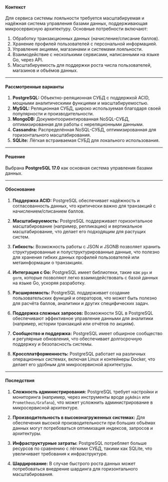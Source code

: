#### **Контекст**

Для сервиса системы лояльности требуется масштабируемая и надёжная система управления базами данных, поддерживающая микросервисную архитектуру. Основные потребности включают:

1. Обработку транзакционных данных (начисление/списание баллов).
2. Хранение профилей пользователей с персональной информацией.
3. Управление акциями, магазинами и системами лояльности.
4. Взаимодействие с несколькими сервисами, написанными на языке Go, через API.
5. Масштабируемость для поддержки роста числа пользователей, магазинов и объёмов данных.

---

#### **Рассмотренные варианты**

1. **PostgreSQL:** Объектно-реляционная СУБД с поддержкой ACID, мощными аналитическими функциями и масштабируемостью.
2. **MySQL:** Реляционная СУБД, широко используемая благодаря своей популярности и производительности.
3. **MongoDB:** Документоориентированная NoSQL-СУБД, оптимизированная для работы с нереляционными данными.
4. **Cassandra:** Распределённая NoSQL-СУБД, оптимизированная для горизонтального масштабирования.
5. **SQLite:** Лёгкая встраиваемая СУБД для локального использования.

---

#### **Решение**

Выбрана **PostgreSQL 17.0** как основная система управления базами данных.

---

#### **Обоснование**

1. **Поддержка ACID:** PostgreSQL обеспечивает надёжность и согласованность данных, что критически важно для транзакций с начислением/списанием баллов.
    
2. **Масштабируемость:** PostgreSQL поддерживает горизонтальное масштабирование (например, репликацию) и вертикальное масштабирование, что делает его подходящим для растущих систем.
    
3. **Гибкость:** Возможность работы с JSON и JSONB позволяет хранить структурированные и полуструктурированные данные, что полезно для хранения гибких данных профилей пользователей или метаинформации о транзакциях.
    
4. **Интеграция с Go:** PostgreSQL имеет библиотеки, такие как `pgx` и `gorm`, которые позволяют легко взаимодействовать с базой данных на языке Go, ускоряя разработку.
    
5. **Расширяемость:** PostgreSQL поддерживает создание пользовательских функций и операторов, что может быть полезно для расчёта баллов, аналитики и других специфических задач.
    
6. **Поддержка сложных запросов:** Возможности SQL в PostgreSQL обеспечивают эффективное управление данными для аналитики (например, истории транзакций или отчётов по акциям).
    
7. **Сообщество и поддержка:** PostgreSQL имеет обширное сообщество и регулярные обновления, что обеспечивает долгосрочную поддержку и безопасность системы.
    
8. **Кроссплатформенность:** PostgreSQL работает на различных операционных системах, включая Linux и контейнеры Docker, что делает его удобным для микросервисной архитектуры.
    

---

#### **Последствия**

1. **Сложность администрирования:** PostgreSQL требует настройки и мониторинга (например, через инструменты вроде `pgAdmin` или `Prometheus/Grafana`), что может усложнить администрирование в микросервисной архитектуре.
    
2. **Производительность в высоконагруженных системах:** Для обеспечения высокой производительности при больших объёмах данных могут потребоваться оптимизация индексов, запросов и архитектуры.
    
3. **Инфраструктурные затраты:** PostgreSQL потребляет больше ресурсов по сравнению с лёгкими СУБД, такими как SQLite, что увеличивает требования к инфраструктуре.
    
4. **Шардирование:** В случае быстрого роста данных может потребоваться внедрение шардинга для горизонтального масштабирования.